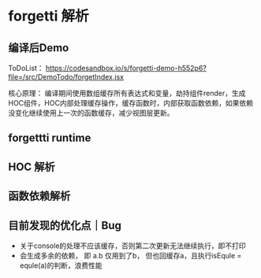 # forgetti 解析

## 编译后Demo
ToDoList：
https://codesandbox.io/s/forgetti-demo-h552p6?file=/src/DemoTodo/forgetIndex.jsx


核心原理： 编译期间使用数组缓存所有表达式和变量，劫持组件render，生成HOC组件，HOC内部处理缓存操作，缓存函数时，内部获取函数依赖，如果依赖没变化继续使用上一次的函数缓存，减少视图层更新。
## forgettti runtime 

## HOC 解析

## 函数依赖解析

## 目前发现的优化点｜Bug

* 关于console的处理不应该缓存，否则第二次更新无法继续执行，即不打印
* 会生成多余的依赖， 即 a.b 仅用到了b， 但也回缓存a，且执行isEqule = equle(a)的判断，浪费性能


